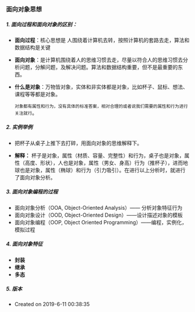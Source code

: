 ### 面向对象思想

#####  1. 面向过程和面向对象的区别：

* **面向过程**：核心思想是 人围绕着计算机去转，按照计算机的套路去走，算法和数据结构是关键

* **面向对象**：是计算机围绕着人的思维习惯去走，尽量以符合人的思维习惯去分析问题，分解问题，及解决问题。算法和数据结构重要，但不是最重要的东西。

* **什么是对象**：万物皆对象，实体和非实体都是对象，比如杯子、鼠标、想法、课程等等都是对象。

  `对象都有属性和行为，没有具体的标准答案，相对合理的或者说我们需要的属性和行为进行关注就行`。

##### 2.  实例举例

* 把杯子从桌子上推下去打碎，用面向对象的思维解释下。

* **解释：** 杯子是对象，属性（材质、容量、完整性）和行为，桌子也是对象，属性（高度、形状），人也是对象，属性（男女、身高）行为（推杯子），进而地球也是对象，属性（椭球）和行为（引力吸引）。在进行以上分析时，就进行了面向对象分析。

##### 3. 面向对象编程的过程

* 面向对象分析（OOA, Object-Oriented Analysis）—— 分析对象特征行为
* 面向对象设计（OOD, Object-Oriented Design）——设计描述对象的模板
* 面向对象编程（OOP, Object Oriented Programming）——编程，实例化，模拟过程

##### 4. 面向对象特征

* **封装**
* **继承**
* **多态**

##### 5. 版本

* Created on 2019-6-11 00:38:35 
